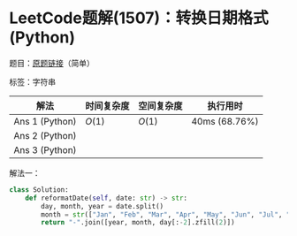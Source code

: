 # LeetCode题解(1507)：转换日期格式(Python)

题目：[原题链接](https://leetcode-cn.com/problems/reformat-date/)（简单）

标签：字符串

| 解法           | 时间复杂度 | 空间复杂度 | 执行用时      |
| -------------- | ---------- | ---------- | ------------- |
| Ans 1 (Python) | $O(1)$     | $O(1)$     | 40ms (68.76%) |
| Ans 2 (Python) |            |            |               |
| Ans 3 (Python) |            |            |               |

解法一：

```python
class Solution:
    def reformatDate(self, date: str) -> str:
        day, month, year = date.split()
        month = str(["Jan", "Feb", "Mar", "Apr", "May", "Jun", "Jul", "Aug", "Sep", "Oct", "Nov", "Dec"].index(month) + 1).zfill(2)
        return "-".join([year, month, day[:-2].zfill(2)])
```